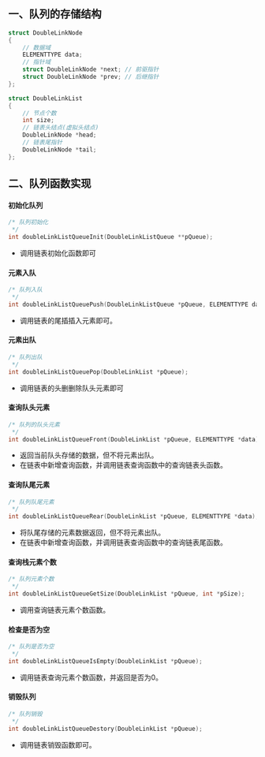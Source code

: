 ## 一、队列的存储结构

```c
struct DoubleLinkNode
{
    // 数据域
    ELEMENTTYPE data;
    // 指针域
    struct DoubleLinkNode *next; // 前驱指针
    struct DoubleLinkNode *prev; // 后继指针
};

struct DoubleLinkList
{
    // 节点个数
    int size;
    // 链表头结点(虚拟头结点)
    DoubleLinkNode *head;
    // 链表尾指针
    DoubleLinkNode *tail;
};
```

## 二、队列函数实现

#### 初始化队列

```C
/* 队列初始化
 */
int doubleLinkListQueueInit(DoubleLinkListQueue **pQueue);
```

- 调用链表初始化函数即可


#### 元素入队

```c
/* 队列入队
 */
int doubleLinkListQueuePush(DoubleLinkListQueue *pQueue, ELEMENTTYPE data);
```

- 调用链表的尾插插入元素即可。


#### 元素出队

```c
/* 队列出队
 */
int doubleLinkListQueuePop(DoubleLinkList *pQueue);
```

- 调用链表的头删删除队头元素即可


#### 查询队头元素

```c
/* 队列的队头元素
 */
int doubleLinkListQueueFront(DoubleLinkList *pQueue, ELEMENTTYPE *data);
```

- 返回当前队头存储的数据，但不将元素出队。
- 在链表中新增查询函数，并调用链表查询函数中的查询链表头函数。

#### 查询队尾元素

```c
/* 队列队尾元素
 */
int doubleLinkListQueueRear(DoubleLinkList *pQueue, ELEMENTTYPE *data);
```

- 将队尾存储的元素数据返回，但不将元素出队。
- 在链表中新增查询函数，并调用链表查询函数中的查询链表尾函数。

#### 查询栈元素个数

```c
/* 队列元素个数
 */
int doubleLinkListQueueGetSize(DoubleLinkList *pQueue, int *pSize);
```

- 调用查询链表元素个数函数。


#### 检查是否为空

```c
/* 队列是否为空
 */
int doubleLinkListQueueIsEmpty(DoubleLinkList *pQueue);
```

- 调用链表查询元素个数函数，并返回是否为0。


#### 销毁队列

```c
/* 队列销毁
 */
int doubleLinkListQueueDestory(DoubleLinkList *pQueue);
```

- 调用链表销毁函数即可。